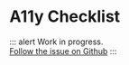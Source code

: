 # A11y Checklist

<p>

::: alert Work in progress.  
[Follow the issue on Github](https://github.com/vue-a11y/vue-a11y.com/issues/6)
:::

</p>